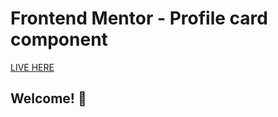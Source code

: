 # Frontend Mentor - Profile card component
<a href="https://romualdo-ah.github.io/profile-card-component/">LIVE HERE</a>
## Welcome! 👋
